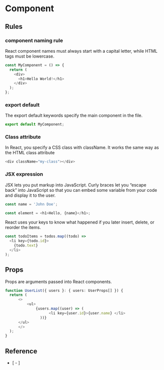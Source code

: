 # Component

## Rules

### component naming rule

React component names must always start with a capital letter, while HTML tags must be lowercase.

```ts
const MyComponent = () => {
  return (
    <div>
      <h1>Hello World!</h1>
    </div>
  );
};
```

### export default

The export default keywords specify the main component in the file.

```ts
export default MyComponent;
```

### Class attribute

In React, you specify a CSS class with className. It works the same way as the HTML class attribute

```ts
<div className="my-class"></div>
```

### JSX expression

JSX lets you put markup into JavaScript. Curly braces let you “escape back” into JavaScript so that you can embed some variable from your code and display it to the user.

```ts
const name = 'John Doe';

const element = <h1>Hello, {name}</h1>;
```

React uses your keys to know what happened if you later insert, delete, or reorder the items.

```ts
const todoItems = todos.map((todo) =>
  <li key={todo.id}>
    {todo.text}
  </li>
);
```

## Props

Props are arguments passed into React components.

```ts
function UserList({ users }: { users: UserProps[] }) {
  return (
      <>
          <ul>
              {users.map((user) => (
                    <li key={user.id}>{user.name} </li>
                ))}
      </ul>
      </>
  );
}
```

## Reference

* [ - ]
